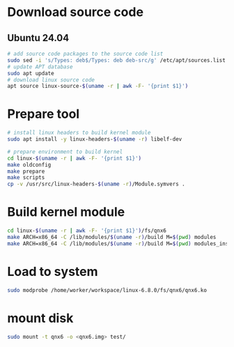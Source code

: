 # Download source code
## Ubuntu 24.04
```sh
# add source code packages to the source code list
sudo sed -i 's/Types: deb$/Types: deb deb-src/g' /etc/apt/sources.list.d/ubuntu.sources
# update APT database
sudo apt update
# download linux source code 
apt source linux-source-$(uname -r | awk -F- '{print $1}')
```

# Prepare tool
```sh
# install linux headers to build kernel module
sudo apt install -y linux-headers-$(uname -r) libelf-dev

# prepare environment to build kernel
cd linux-$(uname -r | awk -F- '{print $1}')
make oldconfig
make prepare
make scripts
cp -v /usr/src/linux-headers-$(uname -r)/Module.symvers .
```

# Build kernel module
```sh
cd linux-$(uname -r | awk -F- '{print $1}')/fs/qnx6
make ARCH=x86_64 -C /lib/modules/$(uname -r)/build M=$(pwd) modules
make ARCH=x86_64 -C /lib/modules/$(uname -r)/build M=$(pwd) modules_install
```

# Load to system
```sh
sudo modprobe /home/worker/workspace/linux-6.8.0/fs/qnx6/qnx6.ko
````

# mount disk
```sh
sudo mount -t qnx6 -o <qnx6.img> test/
```
